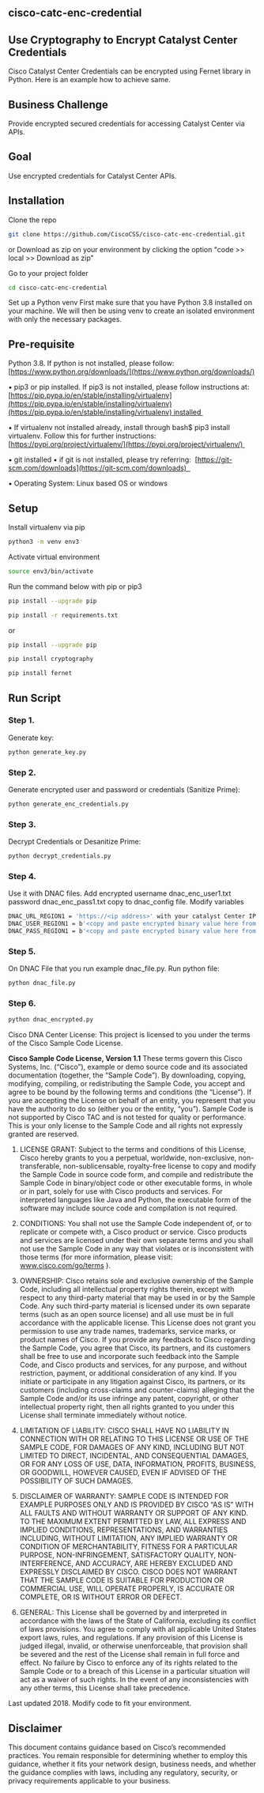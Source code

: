## cisco-catc-enc-credential

## Use Cryptography to Encrypt Catalyst Center Credentials

Cisco Catalyst Center Credentials can be encrypted using Fernet library in Python. Here is an example how to achieve same.


## Business Challenge
Provide encrypted secured credentials for accessing Catalyst Center via APIs.


## Goal
Use encrypted credentials for Catalyst Center APIs.

## Installation
Clone the repo
```bash
git clone https://github.com/CiscoCSS/cisco-catc-enc-credential.git
```
or Download as zip on your environment by clicking the option "code >> local >> Download as zip"

Go to your project folder
```bash
cd cisco-catc-enc-credential
```
Set up a Python venv First make sure that you have Python 3.8 installed on your machine. We will then be using venv to create an isolated environment with only the necessary packages.

## Pre-requisite
Python 3.8. If python is not installed, please follow:
[https://www.python.org/downloads/](https://www.python.org/downloads/)

▪ pip3 or pip installed. If pip3 is not installed, please follow instructions at: 
[https://pip.pypa.io/en/stable/installing/virtualenv](https://pip.pypa.io/en/stable/installing/virtualenv)(https://pip.pypa.io/en/stable/installing/virtualenv) installed 

▪ If virtualenv not installed already, install through bash$ pip3 install virtualenv. Follow this for further instructions:
[https://pypi.org/project/virtualenv/](https://pypi.org/project/virtualenv/) 

▪ git installed
▪ if git is not installed, please try referring: 
[https://git-scm.com/downloads](https://git-scm.com/downloads)  

▪ Operating System: Linux based OS or windows

## Setup

Install virtualenv via pip
```bash
python3 -m venv env3 
```

Activate virtual environment
```bash
source env3/bin/activate
```

Run the command below with pip or pip3
```bash
pip install --upgrade pip 
```

```bash
pip install -r requirements.txt
```

or

```bash
pip install --upgrade pip
```

```bash
pip install cryptography
```

```bash
pip install fernet
```


## Run Script

### Step 1. 
Generate key: 

```bash
python generate_key.py
```

### Step 2. 
Generate encrypted user and password or credentials (Sanitize Prime):

```bash
python generate_enc_credentials.py
```

### Step 3. 
Decrypt Credentials or Desanitize Prime:

```bash
python decrypt_credentials.py
```

### Step 4. 
Use it with DNAC files. Add encrypted username dnac_enc_user1.txt password dnac_enc_pass1.txt copy to dnac_config file.
Modify variables

```bash
DNAC_URL_REGION1 = 'https://<ip address>' with your catalyst Center IP address, 
DNAC_USER_REGION1 = b'<copy and paste encrypted binary value here from dnac_enc_user1.txt, please keep the single quote and b>'
DNAC_PASS_REGION1 = b'<copy and paste encrypted binary value here from dnac_enc_pass1.txt, please keep the single quote and b>'
``` 

### Step 5. 
On DNAC File that you run example dnac_file.py. 
Run python file:

```bash
python dnac_file.py
```

### Step 6.

```bash
python dnac_encrypted.py
```        

Cisco DNA Center License: This project is licensed to you under the terms of the Cisco Sample Code License.

**Cisco Sample Code License, Version 1.1**
These terms govern this Cisco Systems, Inc. (“Cisco”), example or demo source code and its associated documentation (together, the “Sample Code”). By downloading, copying, modifying, compiling, or redistributing the Sample Code, you accept and agree to be bound by the following terms and conditions (the “License”). If you are accepting the License on behalf of an entity, you represent that you have the authority to do so (either you or the entity, “you”). Sample Code is not supported by Cisco TAC and is not tested for quality or performance. This is your only license to the Sample Code and all rights not expressly granted are reserved.

1. LICENSE GRANT: Subject to the terms and conditions of this License, Cisco hereby grants to you a perpetual, worldwide, non-exclusive, non-transferable, non-sublicensable, royalty-free license to copy and modify the Sample Code in source code form, and compile and redistribute the Sample Code in binary/object code or other executable forms, in whole or in part, solely for use with Cisco products and services. For interpreted languages like Java and Python, the executable form of the software may include source code and compilation is not required.

2. CONDITIONS: You shall not use the Sample Code independent of, or to replicate or compete with, a Cisco product or service. Cisco products and services are licensed under their own separate terms and you shall not use the Sample Code in any way that violates or is inconsistent with those terms (for more information, please visit: www.cisco.com/go/terms ).

3. OWNERSHIP: Cisco retains sole and exclusive ownership of the Sample Code, including all intellectual property rights therein, except with respect to any third-party material that may be used in or by the Sample Code. Any such third-party material is licensed under its own separate terms (such as an open source license) and all use must be in full accordance with the applicable license. This License does not grant you permission to use any trade names, trademarks, service marks, or product names of Cisco. If you provide any feedback to Cisco regarding the Sample Code, you agree that Cisco, its partners, and its customers shall be free to use and incorporate such feedback into the Sample Code, and Cisco products and services, for any purpose, and without restriction, payment, or additional consideration of any kind. If you initiate or participate in any litigation against Cisco, its partners, or its customers (including cross-claims and counter-claims) alleging that the Sample Code and/or its use infringe any patent, copyright, or other intellectual property right, then all rights granted to you under this License shall terminate immediately without notice.

4. LIMITATION OF LIABILITY: CISCO SHALL HAVE NO LIABILITY IN CONNECTION WITH OR RELATING TO THIS LICENSE OR USE OF THE SAMPLE CODE, FOR DAMAGES OF ANY KIND, INCLUDING BUT NOT LIMITED TO DIRECT, INCIDENTAL, AND CONSEQUENTIAL DAMAGES, OR FOR ANY LOSS OF USE, DATA, INFORMATION, PROFITS, BUSINESS, OR GOODWILL, HOWEVER CAUSED, EVEN IF ADVISED OF THE POSSIBILITY OF SUCH DAMAGES.

6. DISCLAIMER OF WARRANTY: SAMPLE CODE IS INTENDED FOR EXAMPLE PURPOSES ONLY AND IS PROVIDED BY CISCO “AS IS” WITH ALL FAULTS AND WITHOUT WARRANTY OR SUPPORT OF ANY KIND. TO THE MAXIMUM EXTENT PERMITTED BY LAW, ALL EXPRESS AND IMPLIED CONDITIONS, REPRESENTATIONS, AND WARRANTIES INCLUDING, WITHOUT LIMITATION, ANY IMPLIED WARRANTY OR CONDITION OF MERCHANTABILITY, FITNESS FOR A PARTICULAR PURPOSE, NON-INFRINGEMENT, SATISFACTORY QUALITY, NON-INTERFERENCE, AND ACCURACY, ARE HEREBY EXCLUDED AND EXPRESSLY DISCLAIMED BY CISCO. CISCO DOES NOT WARRANT THAT THE SAMPLE CODE IS SUITABLE FOR PRODUCTION OR COMMERCIAL USE, WILL OPERATE PROPERLY, IS ACCURATE OR COMPLETE, OR IS WITHOUT ERROR OR DEFECT.

7. GENERAL: This License shall be governed by and interpreted in accordance with the laws of the State of California, excluding its conflict of laws provisions. You agree to comply with all applicable United States export laws, rules, and regulations. If any provision of this License is judged illegal, invalid, or otherwise unenforceable, that provision shall be severed and the rest of the License shall remain in full force and effect. No failure by Cisco to enforce any of its rights related to the Sample Code or to a breach of this License in a particular situation will act as a waiver of such rights. In the event of any inconsistencies with any other terms, this License shall take precedence.

Last updated 2018. Modify code to fit your environment. 

## Disclaimer
This document contains guidance based on Cisco’s recommended practices. You remain responsible for determining whether to employ this guidance,
whether it fits your network design, business needs, and whether the guidance complies with laws, including any regulatory, security, or privacy requirements applicable to your business.
